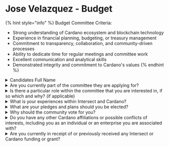 # Jose Velazquez - Budget

{% hint style="info" %}
Budget Committee Criteria:&#x20;

* Strong understanding of Cardano ecosystem and blockchain technology
* Experience in financial planning, budgeting, or treasury management
* Commitment to transparency, collaboration, and community-driven processes
* Ability to dedicate time for regular meetings and committee work
* Excellent communication and analytical skills
* Demonstrated integrity and commitment to Cardano's values
{% endhint %}

<details>

<summary>Candidates Full Name</summary>

Jose Velazquez\


</details>



<details>

<summary>Are you currently part of the committee they are applying for?</summary>

No

</details>



<details>

<summary>Is there a particular role within the committee that you are interested in, if so which and why? (if applicable)</summary>

I am particularly interested in the Audit and Oversight role within the Budget Committee. My experience includes actively participating in the auditing of proposals within Project Catalyst, which has equipped me with a solid understanding of the importance of transparency and accountability in financial management. I believe that effective auditing ensures that resources are allocated appropriately and that the community can trust the financial processes in place. By focusing on these aspects, I aim to contribute to a more transparent budgeting process that fosters trust and collaboration within the Cardano ecosystem.

</details>



<details>

<summary>What is your experiences within Intersect and Cardano?</summary>

I have been an active member of Cardano since Fund6 of Project Catalyst in August 2021, consistently educating myself on Cardano’s core principles and sharing this knowledge within Latin America. I proposed a Fund7 mentorship and educational outreach initiative to onboard new members from Ecuador and Paraguay into the Cardano ecosystem. I also helped organize Cardano meet-ups in New York City with support from local Cardano ambassadors. Additionally, I was involved in creating a Cardano film during Fund8 to promote Cardano’s use cases and active projects within the Latin American community.

Currently, I am leading a Fund12 project aimed at educating new Cardano members in Paraguay, Ecuador, Bolivia, Colombia, and Venezuela with the support of local hubs. Since early 2024, I’ve become more involved in Intersect, contributing to the marketing working group, hosting a constitutional workshop in Bolivia, and assisting with one in Paraguay. I have participated in dRep pioneers workshops hosted by Hosky to explore Cardano governance, attended the Rare Evo budget workshop, and have been an active participant in Cardano Summits.

</details>



<details>

<summary>What are your pledges and plans should you be elected?</summary>

If elected, I pledge to establish a full-scale auditing working group or some form of oversight working group dedicated to ensuring transparency and accountability in the budgeting process. I plan to leverage blockchain technology to enhance transparency, making budget-related information easily accessible to all stakeholders.

Additionally, I will actively seek community participation in drafting budget proposals, fostering a collaborative environment where diverse voices can contribute to shaping our financial strategies.

I aim to create a standardized framework for submitting budget proposals from different working groups, such as the marketing working group. This framework will ensure consistency, clarity, and efficiency in the proposal process, enabling better evaluation and allocation of resources. By implementing these initiatives, I hope to strengthen the budgeting process and enhance the overall governance of the Cardano ecosystem.

</details>



<details>

<summary>Why should the community vote for you?</summary>

The community should vote for me because I bring a deep commitment to the principles of transparency, accountability, and collaboration within the Cardano ecosystem. Since joining in 2021, I have actively engaged in various initiatives to educate and onboard new members, demonstrating my passion for fostering community growth. My experience in auditing proposals within Project Catalyst, along with my participation in workshops and summits, has equipped me with the necessary skills and insights to effectively contribute to the Budget Committee.

I am dedicated to creating a standardized framework for budget proposals that ensures clarity and efficiency, while actively seeking community input to shape our financial strategies. My vision includes leveraging blockchain technology for transparency and establishing an oversight working group to reinforce trust within the budgeting process.

By voting for me, you are choosing a candidate who is not only well-versed in Cardano’s core values but also committed to promoting a collaborative and inclusive approach to governance. I aim to be a driving force for positive change, ensuring that every voice in our community is heard and valued. Your support would mean a great deal to me as I work to strengthen the future of Cardano.

</details>



<details>

<summary>Do you have any other Cardano affiliations or possible conflicts of interests, including you as an individual or an enterprise you are associated with?</summary>

Aside from my active role within the Cardano community, including my membership in Intersect and participation in various community initiatives, I do not have any additional Cardano affiliations or potential conflicts of interest as an individual or through any enterprise.

</details>



<details>

<summary>Are you currently in receipt of or previously received any Intersect or Cardano funding or grant?</summary>

Yes, I received funding from Intersect for hosting a constitutional workshop in Bolivia.

</details>
